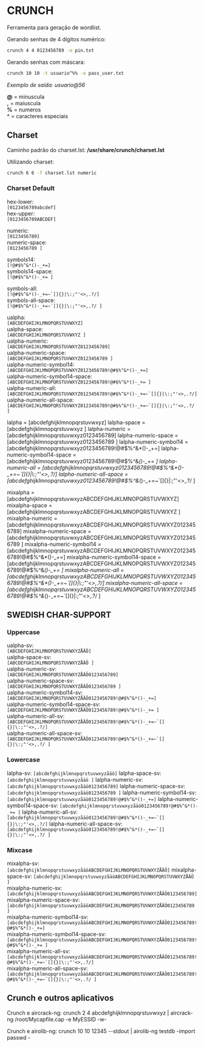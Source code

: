 # CRUNCH

Ferramenta para geração de wordlist.

Gerando senhas de 4 dígitos numérico:  
```bash
crunch 4 4 0123456789 -o pin.txt
```

Gerando senhas com máscara:  
```bash
crunch 10 10 -t usuario^%% -o pass_user.txt
```
*Exemplo de saída: usuario@56*

**@** = minuscula  
**,** = maiuscula  
**%** = numeros  
**^** = caracteres especiais  

## Charset

Caminho padrão do charset.lst: **/usr/share/crunch/charset.lst**

Utilizando charset:  
```bash
crunch 6 6 -f charset.lst numeric
```

### Charset Default
hex-lower:  
``
[0123456789abcdef]
``  
hex-upper:  
``
[0123456789ABCDEF]
``  

numeric:  
``
[0123456789]
``  
numeric-space:  
``
[0123456789 ]
``  

symbols14:  
``
[!@#$%^&*()-_+=]
``  
symbols14-space:  
``
[!@#$%^&*()-_+= ]
``  

symbols-all:  
``
[!@#$%^&*()-_+=~`[]{}|\:;"'<>,.?/]
``  
symbols-all-space:  
``
[!@#$%^&*()-_+=~`[]{}|\:;"'<>,.?/ ]
``  

ualpha:  
``
[ABCDEFGHIJKLMNOPQRSTUVWXYZ]
``  
ualpha-space:  
``
[ABCDEFGHIJKLMNOPQRSTUVWXYZ ]
``  
ualpha-numeric:  
``
[ABCDEFGHIJKLMNOPQRSTUVWXYZ0123456789]
``  
ualpha-numeric-space:  
``
[ABCDEFGHIJKLMNOPQRSTUVWXYZ0123456789 ]
``  
ualpha-numeric-symbol14:  
``
[ABCDEFGHIJKLMNOPQRSTUVWXYZ0123456789!@#$%^&*()-_+=]
``  
ualpha-numeric-symbol14-space:  
``
[ABCDEFGHIJKLMNOPQRSTUVWXYZ0123456789!@#$%^&*()-_+= ]
``  
ualpha-numeric-all:  
``
[ABCDEFGHIJKLMNOPQRSTUVWXYZ0123456789!@#$%^&*()-_+=~`[]{}|\:;"'<>,.?/]
``  
ualpha-numeric-all-space:  
``
[ABCDEFGHIJKLMNOPQRSTUVWXYZ0123456789!@#$%^&*()-_+=~`[]{}|\:;"'<>,.?/ ]
``  

lalpha                        = [abcdefghijklmnopqrstuvwxyz]
lalpha-space                  = [abcdefghijklmnopqrstuvwxyz ]
lalpha-numeric                = [abcdefghijklmnopqrstuvwxyz0123456789]
lalpha-numeric-space          = [abcdefghijklmnopqrstuvwxyz0123456789 ]
lalpha-numeric-symbol14       = [abcdefghijklmnopqrstuvwxyz0123456789!@#$%^&*()-_+=]
lalpha-numeric-symbol14-space = [abcdefghijklmnopqrstuvwxyz0123456789!@#$%^&*()-_+= ]
lalpha-numeric-all 	      = [abcdefghijklmnopqrstuvwxyz0123456789!@#$%^&*()-_+=~`[]{}|\:;"'<>,.?/]
lalpha-numeric-all-space      = [abcdefghijklmnopqrstuvwxyz0123456789!@#$%^&*()-_+=~`[]{}|\:;"'<>,.?/ ]

mixalpha                   = [abcdefghijklmnopqrstuvwxyzABCDEFGHIJKLMNOPQRSTUVWXYZ]
mixalpha-space             = [abcdefghijklmnopqrstuvwxyzABCDEFGHIJKLMNOPQRSTUVWXYZ ]
mixalpha-numeric           = [abcdefghijklmnopqrstuvwxyzABCDEFGHIJKLMNOPQRSTUVWXYZ0123456789]
mixalpha-numeric-space     = [abcdefghijklmnopqrstuvwxyzABCDEFGHIJKLMNOPQRSTUVWXYZ0123456789 ]
mixalpha-numeric-symbol14  = [abcdefghijklmnopqrstuvwxyzABCDEFGHIJKLMNOPQRSTUVWXYZ0123456789!@#$%^&*()-_+=]
mixalpha-numeric-symbol14-space = [abcdefghijklmnopqrstuvwxyzABCDEFGHIJKLMNOPQRSTUVWXYZ0123456789!@#$%^&*()-_+= ]
mixalpha-numeric-all       = [abcdefghijklmnopqrstuvwxyzABCDEFGHIJKLMNOPQRSTUVWXYZ0123456789!@#$%^&*()-_+=~`[]{}|\:;"'<>,.?/]
mixalpha-numeric-all-space = [abcdefghijklmnopqrstuvwxyzABCDEFGHIJKLMNOPQRSTUVWXYZ0123456789!@#$%^&*()-_+=~`[]{}|\:;"'<>,.?/ ]

## SWEDISH CHAR-SUPPORT

### Uppercase
ualpha-sv:  
``
[ABCDEFGHIJKLMNOPQRSTUVWXYZÅÄÖ]
``  
ualpha-space-sv:  
``
[ABCDEFGHIJKLMNOPQRSTUVWXYZÅÄÖ ]
``  
ualpha-numeric-sv:  
``
[ABCDEFGHIJKLMNOPQRSTUVWXYZÅÄÖ0123456789]
``  
ualpha-numeric-space-sv:  
``
[ABCDEFGHIJKLMNOPQRSTUVWXYZÅÄÖ0123456789 ]
``  
ualpha-numeric-symbol14-sv:  
``
[ABCDEFGHIJKLMNOPQRSTUVWXYZÅÄÖ0123456789!@#$%^&*()-_+=]
``  
ualpha-numeric-symbol14-space-sv:  
``
[ABCDEFGHIJKLMNOPQRSTUVWXYZÅÄÖ0123456789!@#$%^&*()-_+= ]
``  
ualpha-numeric-all-sv:  
``
[ABCDEFGHIJKLMNOPQRSTUVWXYZÅÄÖ0123456789!@#$%^&*()-_+=~`[]{}|\:;"'<>,.?/]
``  
ualpha-numeric-all-space-sv:  
``
[ABCDEFGHIJKLMNOPQRSTUVWXYZÅÄÖ0123456789!@#$%^&*()-_+=~`[]{}|\:;"'<>,.?/ ]
``  

### Lowercase
lalpha-sv:
``
[abcdefghijklmnopqrstuvwxyzåäö]
``
lalpha-space-sv:
``
[abcdefghijklmnopqrstuvwxyzåäö ]
``
lalpha-numeric-sv:
``
[abcdefghijklmnopqrstuvwxyzåäö0123456789]
``
lalpha-numeric-space-sv:
``
[abcdefghijklmnopqrstuvwxyzåäö0123456789 ]
``
lalpha-numeric-symbol14-sv:
``
[abcdefghijklmnopqrstuvwxyzåäö0123456789!@#$%^&*()-_+=]
``
lalpha-numeric-symbol14-space-sv:
``
[abcdefghijklmnopqrstuvwxyzåäö0123456789!@#$%^&*()-_+= ]
``
lalpha-numeric-all-sv:
``
[abcdefghijklmnopqrstuvwxyzåäö0123456789!@#$%^&*()-_+=~`[]{}|\:;"'<>,.?/]
``
lalpha-numeric-all-space-sv:
``
[abcdefghijklmnopqrstuvwxyzåäö0123456789!@#$%^&*()-_+=~`[]{}|\:;"'<>,.?/ ]
``

### Mixcase
mixalpha-sv:
``
[abcdefghijklmnopqrstuvwxyzåäöABCDEFGHIJKLMNOPQRSTUVWXYZÅÄÖ]
``
mixalpha-space-sv:
``
[abcdefghijklmnopqrstuvwxyzåäöABCDEFGHIJKLMNOPQRSTUVWXYZÅÄÖ ]
``  
mixalpha-numeric-sv:
``
[abcdefghijklmnopqrstuvwxyzåäöABCDEFGHIJKLMNOPQRSTUVWXYZÅÄÖ0123456789]
``  
mixalpha-numeric-space-sv:
``
[abcdefghijklmnopqrstuvwxyzåäöABCDEFGHIJKLMNOPQRSTUVWXYZÅÄÖ0123456789 ]
``  
mixalpha-numeric-symbol14-sv:
``
[abcdefghijklmnopqrstuvwxyzåäöABCDEFGHIJKLMNOPQRSTUVWXYZÅÄÖ0123456789!@#$%^&*()-_+=]
``  
mixalpha-numeric-symbol14-space-sv:
``
[abcdefghijklmnopqrstuvwxyzåäöABCDEFGHIJKLMNOPQRSTUVWXYZÅÄÖ0123456789!@#$%^&*()-_+= ]
``  
mixalpha-numeric-all-sv:
``
[abcdefghijklmnopqrstuvwxyzåäöABCDEFGHIJKLMNOPQRSTUVWXYZÅÄÖ0123456789!@#$%^&*()-_+=~`[]{}|\:;"'<>,.?/]
``  
mixalpha-numeric-all-space-sv:
``
[abcdefghijklmnopqrstuvwxyzåäöABCDEFGHIJKLMNOPQRSTUVWXYZÅÄÖ0123456789!@#$%^&*()-_+=~`[]{}|\:;"'<>,.?/ ]
``  

## Crunch e outros aplicativos

Crunch e aircrack-ng:
crunch 2 4 abcdefghijklmnopqrstuvwxyz | aircrack-ng /root/Mycapfile.cap -e MyESSID -w-

Crunch e airolib-ng:
crunch 10 10 12345 --stdout | airolib-ng testdb -import passwd -

